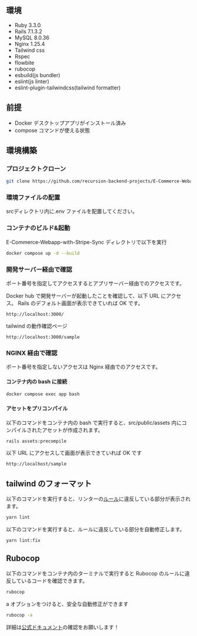 ## 環境

- Ruby 3.3.0
- Rails 7.1.3.2
- MySQL 8.0.36
- Nginx 1.25.4
- Tailwind css
- Rspec
- flowbite
- rubocop
- esbuild(js bundler)
- eslint(js linter)
- eslint-plugin-tailwindcss(tailwind formatter)

## 前提

- Docker デスクトップアプリがインストール済み
- compose コマンドが使える状態

## 環境構築

### プロジェクトクローン

```bash
git clone https://github.com/recursion-backend-projects/E-Commerce-Webapp-with-Stripe-Sync.git
```

### 環境ファイルの配置

srcディレクトリ内に.env ファイルを配置してください。</br>

### コンテナのビルド&起動

E-Commerce-Webapp-with-Stripe-Sync ディレクトリで以下を実行

```bash
docker compose up -d --build
```

### 開発サーバー経由で確認

ポート番号を指定してアクセスするとアプリサーバー経由でのアクセスです。

Docker hub で開発サーバーが起動したことを確認して、以下 URL にアクセス。
Rails のデフォルト画面が表示できていれば OK です。

```
http://localhost:3000/
```

tailwind の動作確認ページ</br>

```
http://localhost:3000/sample
```

### NGINX 経由で確認

ポート番号を指定しないアクセスは Nginx 経由でのアクセスです。

#### コンテナ内の bash に接続

```bash
docker compose exec app bash
```

#### アセットをプリコンパイル

以下のコマンドをコンテナ内の bash で実行すると、src/public/assets 内にコンパイルされたアセットが作成されます。

```bash
rails assets:precompile
```

以下 URL にアクセスして画面が表示できていれば OK です

```
http://localhost/sample
```

## tailwind のフォーマット

以下のコマンドを実行すると、リンターの[ルール](https://github.com/francoismassart/eslint-plugin-tailwindcss/tree/master/docs/rules)に違反している部分が表示されます。

```bash
yarn lint
```

以下のコマンドを実行すると、ルールに違反している部分を自動修正します。

```
yarn lint:fix
```

## Rubocop

以下のコマンドをコンテナ内のターミナルで実行すると Rubocop のルールに違反しているコードを確認できます。

```bash
rubocop
```

a オプションをつけると、安全な自動修正ができます

```bash
rubocop -a
```

詳細は[公式ドキュメント](https://docs.rubocop.org/rubocop/1.63/usage/basic_usage.html#rubocop-as-a-formatter)の確認をお願いします！
